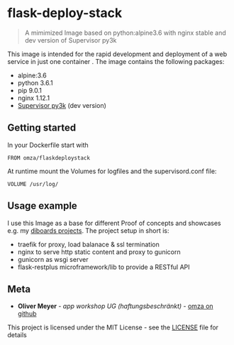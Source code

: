 # flask-deploy-stack

> A mimimized Image based on python:alpine3.6 with nginx stable and dev version of Supervisor py3k

This image is intended for the rapid development and deployment of a web service in just one container . The image contains the following packages:

- alpine:3.6
- python 3.6.1
- pip 9.0.1
- nginx 1.12.1
- [Supervisor py3k](https://github.com/lowcloudnine/supervisor-py3k) (dev version)


## Getting started

In your Dockerfile start with 
```
FROM omza/flaskdeploystack
```

At runtime mount the Volumes for logfiles and the supervisord.conf file:
```
VOLUME /usr/log/
```

## Usage example

I use this Image as a base for different Proof of concepts and showcases e.g. my [diboards projects](https://github.com/omza/diboards). The project setup in short is:

- traefik for proxy, load balanace & ssl termination
- nginx to serve http static content and proxy to gunicorn
- gunicorn as wsgi server
- flask-restplus microframework/lib to provide a RESTful API 


## Meta

* **Oliver Meyer** - *app workshop UG (haftungsbeschränkt)* - [omza on github](https://github.com/omza)

This project is licensed under the MIT License - see the [LICENSE](LICENSE) file for details
